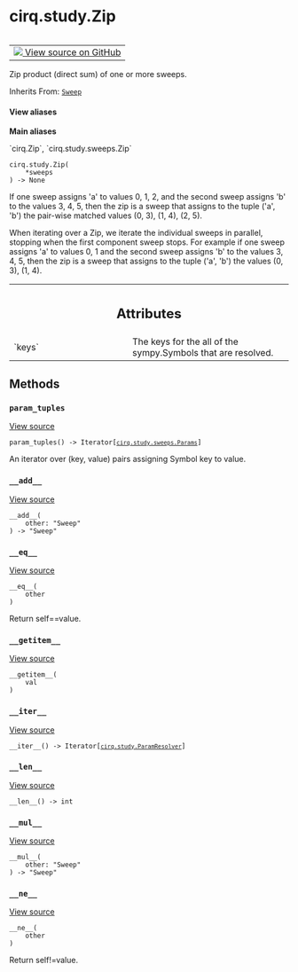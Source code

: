 <div itemscope itemtype="http://developers.google.com/ReferenceObject">
<meta itemprop="name" content="cirq.study.Zip" />
<meta itemprop="path" content="Stable" />
<meta itemprop="property" content="__add__"/>
<meta itemprop="property" content="__eq__"/>
<meta itemprop="property" content="__getitem__"/>
<meta itemprop="property" content="__init__"/>
<meta itemprop="property" content="__iter__"/>
<meta itemprop="property" content="__len__"/>
<meta itemprop="property" content="__mul__"/>
<meta itemprop="property" content="__ne__"/>
<meta itemprop="property" content="param_tuples"/>
</div>

# cirq.study.Zip

<!-- Insert buttons and diff -->

<table class="tfo-notebook-buttons tfo-api" align="left">

<td>
  <a target="_blank" href="https://github.com/quantumlib/cirq/tree/master/cirq/study/sweeps.py">
    <img src="https://www.tensorflow.org/images/GitHub-Mark-32px.png" />
    View source on GitHub
  </a>
</td>
</table>



Zip product (direct sum) of one or more sweeps.

Inherits From: [`Sweep`](../../cirq/study/Sweep.md)

<section class="expandable">
  <h4 class="showalways">View aliases</h4>
  <p>
<b>Main aliases</b>
<p>`cirq.Zip`, `cirq.study.sweeps.Zip`</p>
</p>
</section>

<pre class="devsite-click-to-copy prettyprint lang-py tfo-signature-link">
<code>cirq.study.Zip(
    *sweeps
) -> None
</code></pre>



<!-- Placeholder for "Used in" -->

If one sweep assigns 'a' to values 0, 1, 2, and the second sweep assigns 'b'
to the values 3, 4, 5, then the zip is a sweep that assigns to the
tuple ('a', 'b') the pair-wise matched values (0, 3), (1, 4), (2, 5).

When iterating over a Zip, we iterate the individual sweeps in parallel,
stopping when the first component sweep stops. For example if one sweep
assigns 'a' to values 0, 1 and the second sweep assigns 'b' to the values
3, 4, 5, then the zip is a sweep that assigns to the tuple ('a', 'b') the
values (0, 3), (1, 4).



<!-- Tabular view -->
 <table class="responsive fixed orange">
<colgroup><col width="214px"><col></colgroup>
<tr><th colspan="2"><h2 class="add-link">Attributes</h2></th></tr>

<tr>
<td>
`keys`
</td>
<td>
The keys for the all of the sympy.Symbols that are resolved.
</td>
</tr>
</table>



## Methods

<h3 id="param_tuples"><code>param_tuples</code></h3>

<a target="_blank" href="https://github.com/quantumlib/cirq/tree/master/cirq/study/sweeps.py">View source</a>

<pre class="devsite-click-to-copy prettyprint lang-py tfo-signature-link">
<code>param_tuples() -> Iterator[<a href="../../cirq/study/sweeps/Params.md"><code>cirq.study.sweeps.Params</code></a>]
</code></pre>

An iterator over (key, value) pairs assigning Symbol key to value.


<h3 id="__add__"><code>__add__</code></h3>

<a target="_blank" href="https://github.com/quantumlib/cirq/tree/master/cirq/study/sweeps.py">View source</a>

<pre class="devsite-click-to-copy prettyprint lang-py tfo-signature-link">
<code>__add__(
    other: "Sweep"
) -> "Sweep"
</code></pre>




<h3 id="__eq__"><code>__eq__</code></h3>

<a target="_blank" href="https://github.com/quantumlib/cirq/tree/master/cirq/study/sweeps.py">View source</a>

<pre class="devsite-click-to-copy prettyprint lang-py tfo-signature-link">
<code>__eq__(
    other
)
</code></pre>

Return self==value.


<h3 id="__getitem__"><code>__getitem__</code></h3>

<a target="_blank" href="https://github.com/quantumlib/cirq/tree/master/cirq/study/sweeps.py">View source</a>

<pre class="devsite-click-to-copy prettyprint lang-py tfo-signature-link">
<code>__getitem__(
    val
)
</code></pre>




<h3 id="__iter__"><code>__iter__</code></h3>

<a target="_blank" href="https://github.com/quantumlib/cirq/tree/master/cirq/study/sweeps.py">View source</a>

<pre class="devsite-click-to-copy prettyprint lang-py tfo-signature-link">
<code>__iter__() -> Iterator[<a href="../../cirq/study/ParamResolver.md"><code>cirq.study.ParamResolver</code></a>]
</code></pre>




<h3 id="__len__"><code>__len__</code></h3>

<a target="_blank" href="https://github.com/quantumlib/cirq/tree/master/cirq/study/sweeps.py">View source</a>

<pre class="devsite-click-to-copy prettyprint lang-py tfo-signature-link">
<code>__len__() -> int
</code></pre>




<h3 id="__mul__"><code>__mul__</code></h3>

<a target="_blank" href="https://github.com/quantumlib/cirq/tree/master/cirq/study/sweeps.py">View source</a>

<pre class="devsite-click-to-copy prettyprint lang-py tfo-signature-link">
<code>__mul__(
    other: "Sweep"
) -> "Sweep"
</code></pre>




<h3 id="__ne__"><code>__ne__</code></h3>

<a target="_blank" href="https://github.com/quantumlib/cirq/tree/master/cirq/study/sweeps.py">View source</a>

<pre class="devsite-click-to-copy prettyprint lang-py tfo-signature-link">
<code>__ne__(
    other
)
</code></pre>

Return self!=value.





